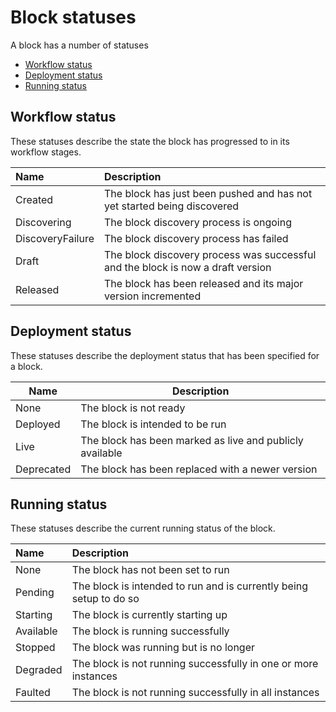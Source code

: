 # Block statuses

A block has a number of statuses

* [Workflow status](#workflow-status)
* [Deployment status](#deployment-status)
* [Running status](#running-status)

## Workflow status

These statuses describe the state the block has progressed to in its workflow stages.

| Name             | Description                                                                     |
| :--------------- | :------------------------------------------------------------------------------ |
| Created          | The block has just been pushed and has not yet started being discovered              |           
| Discovering      | The block discovery process is ongoing                                          |
| DiscoveryFailure | The block discovery process has failed                                          |
| Draft            | The block discovery process was successful and the block is now a draft version |
| Released         | The block has been released and its major version incremented                   |

## Deployment status

These statuses describe the deployment status that has been specified for a block.

| Name       | Description                                              |
|------------|----------------------------------------------------------|
| None       | The block is not ready                                   |
| Deployed   | The block is intended to be run                          |
| Live       | The block has been marked as live and publicly available |
| Deprecated | The block has been replaced with a newer version         |

## Running status

These statuses describe the current running status of the block.

| Name      | Description                                                        |
| :-------- | :----------------------------------------------------------------- |
| None      | The block has not been set to run                                  |
| Pending   | The block is intended to run and is currently being setup to do so |
| Starting  | The block is currently starting up                                 |
| Available | The block is running successfully                                  |
| Stopped   | The block was running but is no longer                             |
| Degraded  | The block is not running successfully in one or more instances     |
| Faulted   | The block is not running successfully in all instances             |